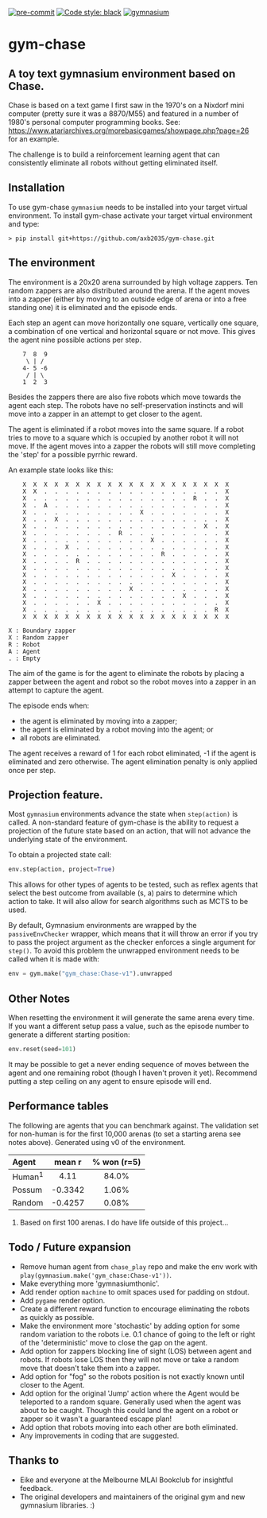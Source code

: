 [![pre-commit](https://img.shields.io/badge/pre--commit-enabled-brightgreen?logo=pre-commit&logoColor=white)](https://pre-commit.com/) 
[![Code style: black](https://img.shields.io/badge/code%20style-black-000000.svg)](https://github.com/psf/black)
[![gymnasium](https://img.shields.io/badge/version-0.27-brightgreen.svg?label=gymnasium)](https://gymnasium.farama.org)

# gym-chase
## A toy text gymnasium environment based on Chase.

Chase is based on a text game I first saw in the 1970's on a Nixdorf mini
computer (pretty sure it was a 8870/M55) and featured
in a number of 1980's personal computer programming books. See:
https://www.atariarchives.org/morebasicgames/showpage.php?page=26
for an example.

The challenge is to build a reinforcement learning agent that can consistently
eliminate all robots without getting eliminated itself.

## Installation
To use gym-chase `gymnasium` needs to be installed into your target virtual 
environment. To install gym-chase activate your target virtual environment and
type:
```
> pip install git+https://github.com/axb2035/gym-chase.git
```

## The environment
The environment is a 20x20 arena surrounded by high voltage zappers. Ten 
random zappers are also distributed around the arena. If the agent moves 
into a zapper (either by moving to an outside edge of arena or into a free 
standing one) it is eliminated and the episode ends.

Each step an agent can move horizontally one square, vertically one 
square, a combination of one vertical and horizontal square or not move.
This gives the agent nine possible actions per step.

```
	7  8  9
	 \ | /
	4- 5 -6
	 / | \
	1  2  3
```

Besides the zappers there are also five robots which move towards the
agent each step. The robots have no self-preservation instincts and will
move into a zapper in an attempt to get closer to the agent. 

The agent is eliminated if a robot moves into the same square. If a robot 
tries to move to a square which is occupied by another robot it will not move. 
If the agent moves into a zapper the robots will still move completing the 
'step' for a possible pyrrhic reward.

An example state looks like this:
```
    X  X  X  X  X  X  X  X  X  X  X  X  X  X  X  X  X  X  X  X
    X  X  .  .  .  .  .  .  .  .  .  .  .  .  .  .  .  .  .  X
    X  .  .  .  .  .  .  .  .  .  .  .  .  .  .  .  R  .  .  X
    X  .  A  .  .  .  .  .  .  .  .  .  .  .  .  .  .  .  .  X
    X  .  .  .  .  .  .  .  .  .  .  X  .  .  .  .  .  .  .  X
    X  .  .  X  .  .  .  .  .  .  .  .  .  .  .  .  .  .  .  X
    X  .  .  .  .  .  .  .  .  .  .  .  .  .  .  .  .  X  .  X
    X  .  .  .  .  .  .  .  .  R  .  .  .  .  .  .  .  .  .  X
    X  .  .  .  .  .  .  .  .  .  .  .  X  .  .  .  .  .  .  X
    X  .  .  .  X  .  .  .  .  .  .  .  .  .  .  .  .  .  .  X
    X  .  .  .  .  .  .  .  .  .  .  .  .  R  .  .  .  .  .  X
    X  .  .  .  .  R  .  .  .  .  .  .  .  .  .  .  .  .  .  X
    X  .  .  .  .  .  .  .  .  .  .  .  .  .  .  .  .  .  .  X
    X  .  .  .  .  .  .  .  .  .  .  .  .  .  X  .  .  .  .  X
    X  .  .  .  .  .  .  .  .  .  .  .  .  .  .  .  .  .  .  X
    X  .  .  .  .  .  .  .  .  .  X  .  .  .  .  .  .  .  .  X
    X  .  .  .  .  .  .  .  .  .  .  .  .  .  .  X  .  .  .  X
    X  .  .  .  .  .  .  X  .  .  .  .  .  .  .  .  .  .  .  X
    X  .  .  .  .  .  .  .  .  .  .  .  .  .  .  .  .  .  R  X
    X  X  X  X  X  X  X  X  X  X  X  X  X  X  X  X  X  X  X  X

X : Boundary zapper
X : Random zapper
R : Robot
A : Agent
. : Empty
```

The aim of the game is for the agent to eliminate the robots by placing 
a zapper between the agent and robot so the robot moves into a zapper in 
an attempt to capture the agent.

The episode ends when:
- the agent is eliminated by moving into a zapper;
- the agent is eliminated by a robot moving into the agent; or
- all robots are eliminated.

The agent receives a reward of 1 for each robot eliminated, -1 if the agent
is eliminated and zero otherwise. The agent elimination penalty is only 
applied once per step.

## Projection feature.
Most `gymnasium` environments advance the state when `step(action)` is called. A non-standard feature of gym-chase is the ability to request a projection of the future state based on an action, that will not advance the underlying state of the environment.

To obtain a projected state call:
```python
env.step(action, project=True)
```

This allows for other types of agents to be tested, such as reflex agents that select the best outcome from available (s, a) pairs to determine which action to take. It will also allow for search algorithms such as MCTS to be used.

By default, Gymnasium environments are wrapped by the `passiveEnvChecker` wrapper, which means that it will throw an error if you try to pass the project argument as the checker enforces a single argument for `step()`. To avoid this problem the unwrapped environment needs to be called when it is made with:
```python
env = gym.make("gym_chase:Chase-v1").unwrapped
```

## Other Notes

When resetting the environment it will generate the same arena every time. If
you want a different setup pass a value, such as the episode number to generate 
a different starting position:
```python
env.reset(seed=101)
```
It may be possible to get a never ending sequence of moves between the agent 
and one remaining robot (though I haven't proven it yet). Recommend putting a 
step ceiling on any agent to ensure episode will end.

## Performance tables
The following are agents that you can benchmark against. The validation set for 
non-human is for the first 10,000 arenas (to set a starting arena see notes 
above). Generated using v0 of the environment.

| Agent   | mean r  | % won (r=5) |
| :-------|:-------:|:-----------:|
| Human<sup>1</sup>  |  4.11  	| 84.0%       |
| Possum  | -0.3342 |  1.06%      |
| Random  | -0.4257 |  0.08%      |

1. Based on first 100 arenas. I do have life outside of this project...

## Todo / Future expansion

- Remove human agent from `chase_play` repo and make the env work with 
`play(gymnasium.make('gym_chase:Chase-v1'))`.
- Make everything more 'gymnasiumthonic'.
- Add render option `machine` to omit spaces used for padding on stdout.
- Add `pygame` render option.
- Create a different reward function to encourage eliminating the robots as
quickly as possible.
- Make the environment more 'stochastic' by adding option for some random 
variation to the robots i.e. 0.1 chance of going to the left or right of the 
'deterministic' move to close the gap on the agent.
- Add option for zappers blocking line of sight (LOS) between agent and robots. 
If robots lose LOS then they will not move or take a random move that doesn't
take them into a zapper.
- Add option for "fog" so the robots position is not exactly known until 
closer to the Agent.
- Add option for the original 'Jump' action where the Agent would be 
teleported to a random square. Generally used when the agent was about to be 
caught. Though this could land the agent on a robot or zapper so it wasn't a 
guaranteed escape plan!
- Add option that robots moving into each other are both eliminated.
- Any improvements in coding that are suggested.

## Thanks to
- Eike and everyone at the Melbourne MLAI Bookclub for insightful feedback.
- The original developers and maintainers of the original gym and new 
gymnasium libraries. :)
